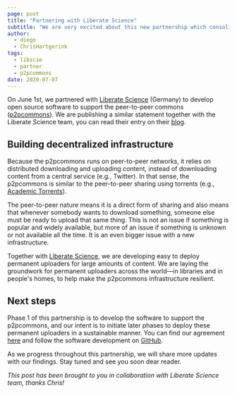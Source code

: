 ```yaml
---
page: post
title: "Partnering with Liberate Science"
subtitle: "We are very excited about this new partnership which consolidates all the good work we have been doing together in the last few months"
author: 
  - diego
  - ChrisHartgerink
tags:
  - libscie
  - partner
  - p2pcommons
date: 2020-07-07
---
```


On June 1st, we partnered with [Liberate Science](https://www.libscie.org/) (Germany) to develop open source software to support the peer-to-peer commons ([p2pcommons](https://p2pcommons.com)). We are publishing a similar statement together with the Liberate Science team, you can read their entry on their [blog](https://blog.libscie.org/).

## Building decentralized infrastructure

Because the p2pcommons runs on peer-to-peer networks, it relies on distributed downloading and uploading content, instead of downloading content from a central service (e.g., Twitter). In that sense, the p2pcommons is similar to the peer-to-peer sharing using torrents (e.g., [Academic Torrents](http://academictorrents.com)).

The peer-to-peer nature means it is a direct form of sharing and also means that whenever somebody wants to download something, someone else must be ready to upload that same thing. This is not an issue if something is popular and widely available, but more of an issue if something is unknown or not available all the time. It is an even bigger issue with a new infrastructure.

Together with [Liberate Science](https://www.libscie.org/), we are developing easy to deploy permanent uploaders for large amounts of content. We are laying the groundwork for permanent uploaders across the world—in libraries and in people's homes, to help make the p2pcommons infrastructure resilient.

## Next steps

Phase 1 of this partnership is to develop the software to support the p2pcommons, and our intent is to initiate later phases to deploy these permanent uploaders in a sustainable manner. You can find our agreement [here](https://drive.google.com/file/d/143eebNknozrb4Gd7o79THdShj6NF_Swl/view?usp=sharing) and follow the software development on [GitHub](https://github.com/geut/permanent-seeder).

As we progress throughout this partnership, we will share more updates with our findings. Stay tuned and see you soon dear reader.


_This post has been brought to you in collaboration with Liberate Science team, thanks Chris!_

